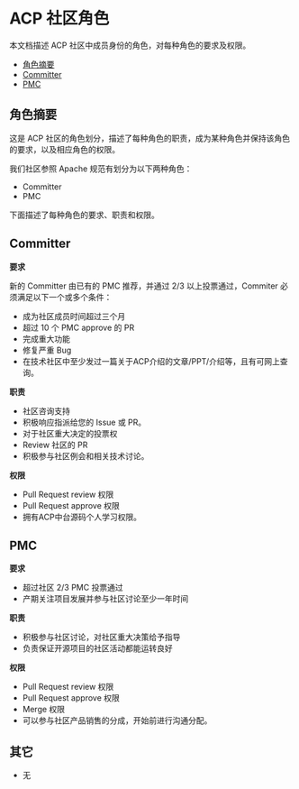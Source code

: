 # ACP 社区角色

本文档描述 ACP 社区中成员身份的角色，对每种角色的要求及权限。

- [角色摘要](#角色摘要) 
- [Committer](#committer)
- [PMC](#pmc)

## 角色摘要

这是 ACP 社区的角色划分，描述了每种角色的职责，成为某种角色并保持该角色的要求，以及相应角色的权限。

我们社区参照 Apache 规范有划分为以下两种角色：
 
- Committer
- PMC

下面描述了每种角色的要求、职责和权限。
 
## Committer

**要求**

新的 Committer 由已有的 PMC 推荐，并通过 2/3 以上投票通过，Commiter 必须满足以下一个或多个条件：
- 成为社区成员时间超过三个月
- 超过 10 个 PMC approve 的 PR
- 完成重大功能
- 修复严重 Bug
- 在技术社区中至少发过一篇关于ACP介绍的文章/PPT/介绍等，且有可网上查询。

**职责**

- 社区咨询支持
- 积极响应指派给您的 Issue 或 PR。
- 对于社区重大决定的投票权
- Review 社区的 PR
- 积极参与社区例会和相关技术讨论。

**权限**

- Pull Request review 权限
- Pull Request approve 权限
- 拥有ACP中台源码个人学习权限。

## PMC

**要求**

- 超过社区 2/3 PMC 投票通过
- 产期关注项目发展并参与社区讨论至少一年时间

**职责**

- 积极参与社区讨论，对社区重大决策给予指导
- 负责保证开源项目的社区活动都能运转良好

**权限**

- Pull Request review  权限
- Pull Request approve 权限
- Merge 权限
- 可以参与社区产品销售的分成，开始前进行沟通分配。

## 其它

- 无